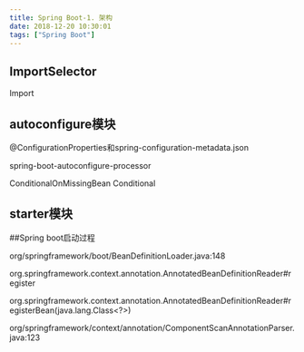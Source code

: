 ```yaml
---
title: Spring Boot-1. 架构
date: 2018-12-20 10:30:01
tags: ["Spring Boot"]
---
```



## ImportSelector

Import

## autoconfigure模块

@ConfigurationProperties和spring-configuration-metadata.json

spring-boot-autoconfigure-processor


ConditionalOnMissingBean 
Conditional 

## starter模块

##Spring boot启动过程

org/springframework/boot/BeanDefinitionLoader.java:148

org.springframework.context.annotation.AnnotatedBeanDefinitionReader#register

org.springframework.context.annotation.AnnotatedBeanDefinitionReader#registerBean(java.lang.Class<?>)


org/springframework/context/annotation/ComponentScanAnnotationParser.java:123